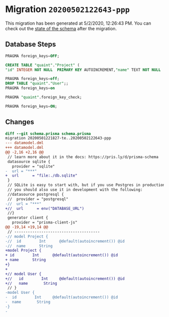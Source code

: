 # Migration `20200502122643-ppp`

This migration has been generated at 5/2/2020, 12:26:43 PM.
You can check out the [state of the schema](./schema.prisma) after the migration.

## Database Steps

```sql
PRAGMA foreign_keys=OFF;

CREATE TABLE "quaint"."Project" (
"id" INTEGER NOT NULL  PRIMARY KEY AUTOINCREMENT,"name" TEXT NOT NULL  )

PRAGMA foreign_keys=off;
DROP TABLE "quaint"."User";;
PRAGMA foreign_keys=on

PRAGMA "quaint".foreign_key_check;

PRAGMA foreign_keys=ON;
```

## Changes

```diff
diff --git schema.prisma schema.prisma
migration 20200501221827-te..20200502122643-ppp
--- datamodel.dml
+++ datamodel.dml
@@ -2,16 +2,16 @@
 // learn more about it in the docs: https://pris.ly/d/prisma-schema
 datasource sqlite {
   provider = "sqlite"
-  url = "***"
+  url      = "file:./db.sqlite"
 }
 // SQLite is easy to start with, but if you use Postgres in production
 // you should also use it in development with the following:
 //datasource postgresql {
 //  provider = "postgresql"
-//  url = "***"
+//  url      = env("DATABASE_URL")
 //}
 generator client {
   provider = "prisma-client-js"
@@ -19,14 +19,14 @@
 // --------------------------------------
-// model Project {
-//  id        Int      @default(autoincrement()) @id
-//  name      String
+model Project {
+ id        Int      @default(autoincrement()) @id
+ name      String
+}
+
+// model User {
+//   id        Int     @default(autoincrement()) @id
+//   name       String
 // }
-model User {
-  id        Int     @default(autoincrement()) @id
-  name       String
-}
-
```



